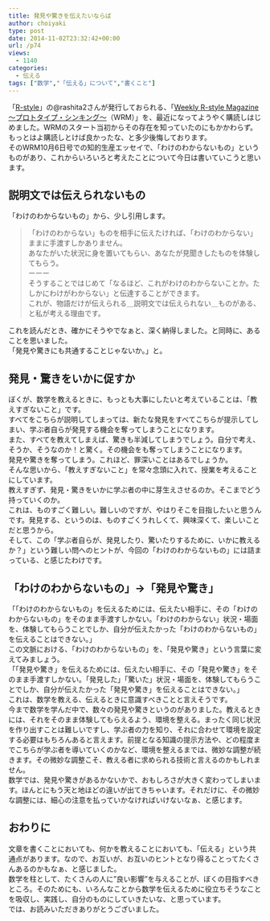 ```yaml
---
title: 発見や驚きを伝えたいならば
author: choiyaki
type: post
date: 2014-11-02T23:32:42+00:00
url: /p74
views:
  - 1140
categories:
  - 伝える
tags: ["数学","「伝える」について","書くこと"]
---
```

「[R-style][1]」の@rashita2さんが発行しておられる、「[Weekly R-style Magazine ～プロトタイプ・シンキング～][2]（WRM）」を、最近になってようやく購読しはじめました。WRMのスタート当初からその存在を知っていたのにもかかわらず。もっとはよ購読しとけば良かったな、と多少後悔しております。  
そのWRM10月6日号での知的生産エッセイで、「わけのわからないもの」というものがあり、これからいろいろと考えたことについて今日は書いていこうと思います。

## 説明文では伝えられないもの

「わけのわからないもの」から、少し引用します。

> 「わけのわからない」ものを相手に伝えたければ、「わけのわからない」ままに手渡すしかありません。  
> あなたがいた状況に身を置いてもらい、あなたが見聞きしたものを体験してもらう。  
> ーーー  
> そうすることではじめて「なるほど、これがわけのわからないことか。たしかにわけがわからない」と伝達することができます。  
> これが、物語だけが伝えられる＿説明文では伝えられない＿ものがある、と私が考える理由です。

これを読んだとき、確かにそうやでなぁと、深く納得しました。と同時に、あることを思いました。  
「発見や驚きにも共通することじゃないか。」と。

## 発見・驚きをいかに促すか

ぼくが、数学を教えるときに、もっとも大事にしたいと考えていることは、「教えすぎないこと」です。  
すべてをこちらが説明してしまっては、新たな発見をすべてこちらが提示してしまい、学ぶ者自らが発見する機会を奪ってしまうことになります。  
また、すべてを教えてしまえば、驚きも半減してしまうでしょう。自分で考え、そうか、そうなのか！と驚く。その機会をも奪ってしまうことになります。  
発見や驚きを奪ってしまう。これほど、罪深いことはあるでしょうか。  
そんな思いから、「教えすぎないこと」を常々念頭に入れて、授業を考えることにしています。  
教えすぎず、発見・驚きをいかに学ぶ者の中に芽生えさせるのか。そこまでどう持っていくのか。  
これは、ものすごく難しい。難しいのですが、やはりそこを目指したいと思うんです。発見する、というのは、ものすごくうれしくて、興味深くて、楽しいことだと思うから。  
そして、この「学ぶ者自らが、発見したり、驚いたりするために、いかに教えるか？」という難しい問へのヒントが、今回の「わけのわからないもの」には詰まっている、と感じたわけです。

## 「わけのわからないもの」→「発見や驚き」

「「わけのわからないもの」を伝えるためには、伝えたい相手に、その「わけのわからないもの」をそのまま手渡すしかない。「わけのわからない」状況・場面を、体験してもらうことでしか、自分が伝えたかった「わけのわからないもの」を伝えることはできない。」  
この文脈における、「わけのわからないもの」を、「発見や驚き」という言葉に変えてみましょう。  
「「発見や驚き」を伝えるためには、伝えたい相手に、その「発見や驚き」をそのまま手渡すしかない。「発見した」「驚いた」状況・場面を、体験してもらうことでしか、自分が伝えたかった「発見や驚き」を伝えることはできない。」  
これは、数学を教える、伝えるときに意識すべきことと言えそうです。  
今まで数学を学んだ中で、数々の発見や驚きというのがありました。教えるときには、それをそのまま体験してもらえるよう、環境を整える。まったく同じ状況を作り出すことは難しいですし、学ぶ者の力を知り、それに合わせて環境を設定する必要はもちろんあると言えます。前提となる知識の提示方法や、どの程度までこちらが学ぶ者を導いていくのかなど、環境を整えるまでは、微妙な調整が続きます。その微妙な調整こそ、教える者に求められる技術と言えるのかもしれません。  
数学では、発見や驚きがあるかないかで、おもしろさが大きく変わってしまいます。ほんとにもう天と地ほどの違いが出てきちゃいます。それだけに、その微妙な調整には、細心の注意を払っていかなければいけないなぁ、と感じます。

## おわりに

文章を書くことにおいても、何かを教えることにおいても、「伝える」という共通点があります。なので、お互いが、お互いのヒントとなり得ることってたくさんあるのかもなぁ、と感じました。  
数学を柱として、たくさんの人に&#8221;良い影響&#8221;を与えることが、ぼくの目指すべきところ。そのためにも、いろんなことから数学を伝えるために役立ちそうなことを吸収し、実践し、自分のものにしていきたいな、と思っています。  
では、お読みいただきありがとうございました。

 [1]: http://rashita.net/blog/ "R-style"
 [2]: http://www.mag2.com/m/0001185133.html "Weekly R-style Magazine ～プロトタイプ・シンキング～"